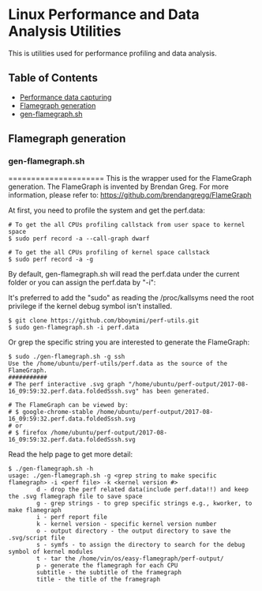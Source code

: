 # Linux Performance and Data Analysis Utilities

This is utilities used for performance profiling and data analysis.

## Table of Contents

- [Performance data capturing]()
- [Flamegraph generation](#flamegraph-generation)
 - [gen-flamegraph.sh](#gen-flamegraph.sh)

## Flamegraph generation

### gen-flamegraph.sh
=====================
This is the wrapper used for the FlameGraph generation. The FlameGraph is invented by Brendan Greg. For more information, please refer to: https://github.com/brendangregg/FlameGraph

At first, you need to profile the system and get the perf.data:

```
# To get the all CPUs profiling callstack from user space to kernel space
$ sudo perf record -a --call-graph dwarf

# To get the all CPUs profiling of kernel space callstack
$ sudo perf record -a -g
```

By default, gen-flamegraph.sh will read the perf.data under the current folder or you can assign the perf.data by \"-i\":

It's preferred to add the \"sudo\" as reading the /proc/kallsyms need the root privilege if the kernel debug symbol isn't installed.

```
$ git clone https://github.com/bboymimi/perf-utils.git
$ sudo gen-flamegraph.sh -i perf.data
```

Or grep the specific string you are interested to generate the FlameGraph:

```
$ sudo ./gen-flamegraph.sh -g ssh
Use the /home/ubuntu/perf-utils/perf.data as the source of the FlameGraph.
###########
# The perf interactive .svg graph "/home/ubuntu/perf-output/2017-08-16_09:59:32.perf.data.foldedSssh.svg" has been generated.

# The FlameGraph can be viewed by:
# $ google-chrome-stable /home/ubuntu/perf-output/2017-08-16_09:59:32.perf.data.foldedSssh.svg
# or
# $ firefox /home/ubuntu/perf-output/2017-08-16_09:59:32.perf.data.foldedSssh.svg

```

Read the help page to get more detail:

```
$ ./gen-flamegraph.sh -h
usage: ./gen-flamegraph.sh -g <grep string to make specific flamegraph> -i <perf file> -k <kernel version #>
        d - drop the perf related data(include perf.data!!) and keep the .svg flamegraph file to save space
        g - grep strings - to grep specific strings e.g., kworker, to make flamegraph
        i - perf report file
        k - kernel version - specific kernel version number
        o - output directory - the output directory to save the .svg/script file
        s - symfs - to assign the directory to search for the debug symbol of kernel modules
        t - tar the /home/vin/os/easy-flamegraph/perf-output/
        p - generate the flamegraph for each CPU
        subtitle - the subtitle of the framegraph
        title - the title of the framegraph
```
